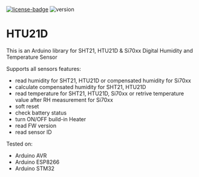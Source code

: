 [![license-badge][]][license] ![version]

# HTU21D

This is an Arduino library for SHT21, HTU21D & Si70xx Digital Humidity and Temperature Sensor

Supports all sensors features:

- read humidity for SHT21, HTU21D or compensated humidity for Si70xx
- calculate compensated humidity for SHT21, HTU21D
- read temperature for SHT21, HTU21D, Si70xx or retrive temperature value after RH measurement for Si70xx
- soft reset
- check battery status
- turn ON/OFF build-in Heater
- read FW version
- read sensor ID

Tested on:

- Arduino AVR
- Arduino ESP8266
- Arduino STM32

[license]:       https://choosealicense.com/licenses/gpl-3.0/
[license-badge]: https://img.shields.io/aur/license/yaourt.svg
[version]:       https://img.shields.io/badge/Version-1.2.1-green.svg

